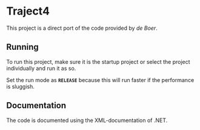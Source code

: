 # Traject4
This project is a direct port of the code provided by *de Boer*.

## Running
To run this project, make sure it is the startup project or select the project individually and run it as so.

Set the run mode as **`RELEASE`** because this will run faster if the performance is sluggish.

## Documentation
The code is documented using the XML-documentation of .NET.
